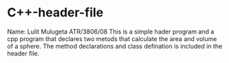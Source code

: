 # C++-header-file
Name: Lulit Mulugeta
ATR/3806/08
This is a simple hader program and a cpp program that declares two metods that calculate the area and volume of a sphere. The method declarations and class defination is included in the header file.
